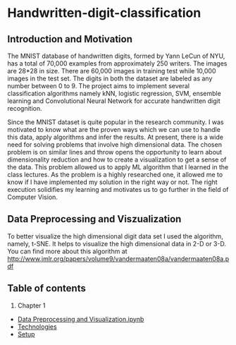 # Handwritten-digit-classification
## Introduction and Motivation
The MNIST database of handwritten digits, formed by Yann LeCun of NYU, has a total of 70,000 examples from approximately 250 writers. The images are 28*28 in size. There are 60,000 images in training test while 10,000 images in the test set. The digits in both the dataset are labeled as any number between 0 to 9. The project aims to implement several classification algorithms namely kNN, logistic regression, SVM, ensemble learning and Convolutional Neural Network for accurate handwritten digit recognition. 

Since the MNIST dataset is quite popular in the research community. I was motivated to know what are the proven ways which we can use to handle this data, apply algorithms and infer the results. At present, there is a wide need for solving problems that involve high dimensional data. The chosen problem is on similar lines and throw opens the opportunity to learn about dimensionality reduction and how to create a visualization to get a sense of the data. This problem allowed us to apply ML algorithm that I learned in the class lectures. As the problem is a highly researched one, it allowed me to know if I have implemented my solution in the right way or not. The right execution solidifies my learning and motivates us to go further in the field of Computer Vision.

## Data Preprocessing and Viszualization
To better visualize the high dimensional digit data set I used the algorithm, namely, t-SNE. It helps to visualize the high dimensional data in 2-D or 3-D. You can find more about this algorithm at http://www.jmlr.org/papers/volume9/vandermaaten08a/vandermaaten08a.pdf


## Table of contents
1. Chapter 1
* [Data Preprocessing and Visualization.ipynb](https://github.com/shrilekha17/Handwritten-digit-classification/blob/master/Data%20Preprocessing%20and%20Visualization.ipynb)
* [Technologies](#technologies)
* [Setup](#setup)



